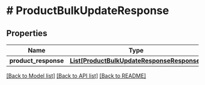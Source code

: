 # # ProductBulkUpdateResponse


## Properties 


Name | Type | Description | Notes
------------ | ------------- | ------------- | -------------
**product_response**| [**List[ProductBulkUpdateResponseResponse]**](ProductBulkUpdateResponseResponse.md) |   | [optional]


[[Back to Model list]](../../README.md#models) [[Back to API list]](../../README.md#endpoints) [[Back to README]](../../README.md)

